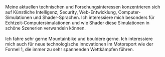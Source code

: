 <span class="text-background-primary text-lg">
Meine aktuellen technischen und Forschungsinteressen konzentrieren sich auf Künstliche Intelligenz, Security, Web-Entwicklung, Computer-Simulationen und Shader-Sprachen. Ich interessiere mich besonders für Echtzeit-Computersimulationen und wie Shader diese Simulationen in schöne Szenerien verwandeln können.
</span>
<br>
<br>
<span class="text-background-primary text-lg">
Ich fahre sehr gerne Mountainbike und bouldere gerne. Ich interessiere mich auch für neue technologische Innovationen im Motorsport wie der Formel 1, die immer zu sehr spannenden Wettkämpfen führen.
</span>